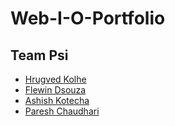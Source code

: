 # Web-I-O-Portfolio

## Team Psi

- [Hrugved Kolhe](https://github.com/hrugved06)
- [Flewin Dsouza](https://github.com/flewindsouza)
- [Ashish Kotecha](https://github.com/ashishkotecha)
- [Paresh Chaudhari](https://github.com/PaareshC)
